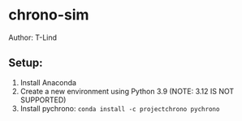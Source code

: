 # chrono-sim
Author: T-Lind

## Setup:
1. Install Anaconda
2. Create a new environment using Python 3.9 (NOTE: 3.12 IS NOT SUPPORTED)
3. Install pychrono: `conda install -c projectchrono pychrono`
